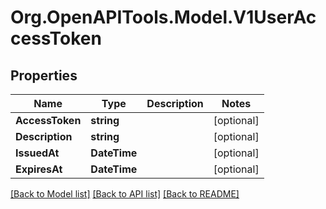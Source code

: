 # Org.OpenAPITools.Model.V1UserAccessToken

## Properties

Name | Type | Description | Notes
------------ | ------------- | ------------- | -------------
**AccessToken** | **string** |  | [optional] 
**Description** | **string** |  | [optional] 
**IssuedAt** | **DateTime** |  | [optional] 
**ExpiresAt** | **DateTime** |  | [optional] 

[[Back to Model list]](../README.md#documentation-for-models) [[Back to API list]](../README.md#documentation-for-api-endpoints) [[Back to README]](../README.md)

